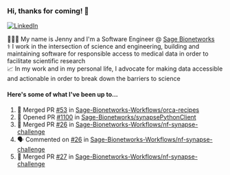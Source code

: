 ### Hi, thanks for coming! 👋
[![LinkedIn](https://img.shields.io/badge/-Jenny_V._Medina-0A66C2?style=flat-square?&logo=LinkedIn&logoColor=white)](https://www.linkedin.com/in/jenny-v-medina-a53a0332/)

👩🏻‍💻 My name is Jenny and I'm a Software Engineer @ [Sage Bionetworks](https://sagebionetworks.org/)\
⚕️ I work in the intersection of science and engineering, building and maintaining software for responsible access to medical data in order to facilitate scientific research\
📈 In my work and in my personal life, I advocate for making data accessible and actionable in order to break down the barriers to science

#### Here's some of what I've been up to...

<!--START_SECTION:activity-->
1. 🎉 Merged PR [#53](https://github.com/Sage-Bionetworks-Workflows/orca-recipes/pull/53) in [Sage-Bionetworks-Workflows/orca-recipes](https://github.com/Sage-Bionetworks-Workflows/orca-recipes)
2. 💪 Opened PR [#1100](https://github.com/Sage-Bionetworks/synapsePythonClient/pull/1100) in [Sage-Bionetworks/synapsePythonClient](https://github.com/Sage-Bionetworks/synapsePythonClient)
3. 🎉 Merged PR [#26](https://github.com/Sage-Bionetworks-Workflows/nf-synapse-challenge/pull/26) in [Sage-Bionetworks-Workflows/nf-synapse-challenge](https://github.com/Sage-Bionetworks-Workflows/nf-synapse-challenge)
4. 🗣 Commented on [#26](https://github.com/Sage-Bionetworks-Workflows/nf-synapse-challenge/pull/26#issuecomment-2122891634) in [Sage-Bionetworks-Workflows/nf-synapse-challenge](https://github.com/Sage-Bionetworks-Workflows/nf-synapse-challenge)
5. 🎉 Merged PR [#27](https://github.com/Sage-Bionetworks-Workflows/nf-synapse-challenge/pull/27) in [Sage-Bionetworks-Workflows/nf-synapse-challenge](https://github.com/Sage-Bionetworks-Workflows/nf-synapse-challenge)
<!--END_SECTION:activity-->
